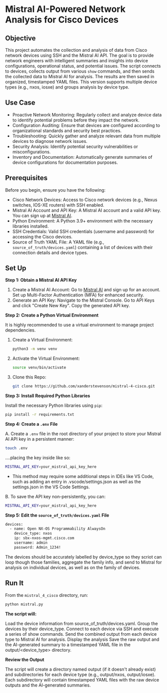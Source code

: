 # **Mistral AI-Powered Network Analysis for Cisco Devices**

## **Objective**

This project automates the collection and analysis of data from Cisco network devices using SSH and the Mistral AI API. The goal is to provide network engineers with intelligent summaries and insights into device configurations, operational status, and potential issues. The script connects to devices, collects output from various `show` commands, and then sends the collected data to Mistral AI for analysis. The results are then saved in organized, timestamped YAML files. This version supports multiple device types (e.g., nxos, iosxe) and groups analysis by device type.

## **Use Case**

*   Proactive Network Monitoring: Regularly collect and analyze device data to identify potential problems before they impact the network.
*   Configuration Auditing: Ensure that devices are configured according to organizational standards and security best practices.
*   Troubleshooting: Quickly gather and analyze relevant data from multiple devices to diagnose network issues.
*   Security Analysis: Identify potential security vulnerabilities or misconfigurations.
*   Inventory and Documentation: Automatically generate summaries of device configurations for documentation purposes.

## **Prerequisites**

Before you begin, ensure you have the following:

*   Cisco Network Devices: Access to Cisco network devices (e.g., Nexus switches, IOS-XE routers) with SSH enabled.
*   Mistral AI Account and API Key: A Mistral AI account and a valid API key. You can sign up at [Mistral AI](https://mistral.ai/).
*   Python Environment: A Python 3.9+ environment with the necessary libraries installed.
*   SSH Credentials: Valid SSH credentials (username and password) for accessing the Cisco devices.
*   Source of Truth YAML File: A YAML file (e.g., `source_of_truth/devices.yaml`) containing a list of devices with their connection details and device types.

## **Set Up**

**Step 1: Obtain a Mistral AI API Key**

1.  Create a Mistral AI Account: Go to [Mistral AI](https://mistral.ai/) and sign up for an account. Set up Multi-Factor Authentication (MFA) for enhanced security.
2.  Generate an API Key: Navigate to the Mistral Console. Go to API Keys and click "Create New Key". Copy the generated API key.


**Step 2: Create a Python Virtual Environment**

It is highly recommended to use a virtual environment to manage project dependencies.


1.  Create a Virtual Environment:

    ```bash
    python3 -m venv venv
    ```

2.  Activate the Virtual Environment:

    ```bash
    source venv/bin/activate
    ```

3.  Clone this Repo:

    ```bash
    git clone https://github.com/xanderstevenson/mistral-4-cisco.git
    ```


**Step 3: Install Required Python Libraries**

Install the necessary Python libraries using `pip`:

```bash
pip install -r requirements.txt
```



**Step 4: Create a `.env` File**

A. Create a `.env` file in the root directory of your project to store your Mistral AI API key in a persistent manner:

```bash
touch .env
```

....placing the key inside like so:

```bash
MISTRAL_API_KEY=your_mistral_api_key_here
````

* This method may require some additional steps in IDEs like VS Code, such as adding an entry in .vscode/settings.json as well as the settings.json in the VS Code Settings.


B. To save the API key non-persistently, you can:

```bash
MISTRAL_API_KEY=your_mistral_api_key_here
```


**Step 5: Edit the `source_of_truth/devices.yaml` File**

```bash
devices:
  - name: Open NX-OS Programmability AlwaysOn
    device_type: nxos
    ip: sbx-nxos-mgmt.cisco.com
    username: admin
    password: Admin_1234!
```

The devices should be accurately labelled by device_type so they scriot can loop though those families, aggregate the family info, and send to Mistral for analysis on individual devices, as well as on the family of devices.

## **Run It**

From the `mistral_4_cisco` directory, run:

```bash
python mistral.py
```

**The script will:**


Load the device information from source_of_truth/devices.yaml.
Group the devices by their device_type.
Connect to each device via SSH and execute a series of show commands.
Send the combined output from each device type to Mistral AI for analysis.
Display the analysis 
Save the raw output and the AI-generated summary to a timestamped YAML file in the output/<device_type> directory.

**Review the Output**


The script will create a directory named output (if it doesn't already exist) and subdirectories for each device type (e.g., output/nxos, output/iosxe).
Each subdirectory will contain timestamped YAML files with the raw device outputs and the AI-generated summaries.






